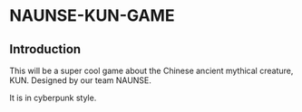 # NAUNSE-KUN-GAME

## Introduction
This will be a super cool game about the Chinese ancient mythical creature, KUN. Designed by our team NAUNSE.

It is in cyberpunk style.
